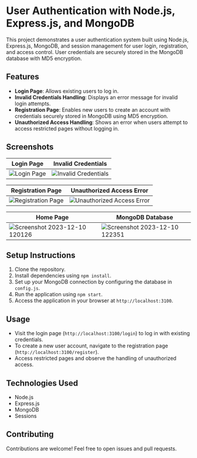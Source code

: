 # User Authentication with Node.js, Express.js, and MongoDB

This project demonstrates a user authentication system built using Node.js, Express.js, MongoDB, and session management for user login, registration, and access control. User credentials are securely stored in the MongoDB database with MD5 encryption.

## Features

- **Login Page**: Allows existing users to log in.
- **Invalid Credentials Handling**: Displays an error message for invalid login attempts.
- **Registration Page**: Enables new users to create an account with credentials securely stored in MongoDB using MD5 encryption.
- **Unauthorized Access Handling**: Shows an error when users attempt to access restricted pages without logging in.

## Screenshots
| Login Page | Invalid Credentials |
| ------------------ | ------------------- |
| ![Login Page](https://github.com/MandeepPaul/FacebookLoginPage/assets/113959405/6cd846ff-68e4-4d63-9853-77a773e2f75d) | ![Invalid Credentials](https://github.com/MandeepPaul/FacebookLoginPage/assets/113959405/0845557e-311e-4193-9fe9-c5a39a234ace) |

| Registration Page | Unauthorized Access Error |
| ------------------ | ------------------- |
| ![Registration Page](https://github.com/MandeepPaul/FacebookLoginPage/assets/113959405/4f0d72a6-4924-4188-8575-e9eed7ccaa12) | ![Unauthorized Access Error](https://github.com/MandeepPaul/FacebookLoginPage/assets/113959405/57e86f87-9546-4d96-84e7-5e659ad548ee) |

| Home Page | MongoDB Database |
| ------------------ | ------------------- |
| ![Screenshot 2023-12-10 120126](https://github.com/MandeepPaul/FacebookLoginPage/assets/113959405/89644ae9-7764-41c4-a8ec-6657c513ae80) | ![Screenshot 2023-12-10 122351](https://github.com/MandeepPaul/FacebookLoginPage/assets/113959405/349d95f6-0251-499b-9541-8e4248f839d0) |

## Setup Instructions

1. Clone the repository.
2. Install dependencies using `npm install`.
3. Set up your MongoDB connection by configuring the database in `config.js`.
4. Run the application using `npm start`.
5. Access the application in your browser at `http://localhost:3100`.

## Usage

- Visit the login page (`http://localhost:3100/login`) to log in with existing credentials.
- To create a new user account, navigate to the registration page (`http://localhost:3100/register`).
- Access restricted pages and observe the handling of unauthorized access.

## Technologies Used

- Node.js
- Express.js
- MongoDB
- Sessions

## Contributing

Contributions are welcome! Feel free to open issues and pull requests.
